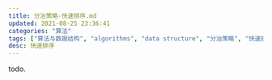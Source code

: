 ```yaml
---
title: 分治策略-快速排序.md
updated: 2021-08-25 23:36:41
categories: "算法"
tags: ["算法与数据结构", "algorithms", "data structure", "分治策略", "快速排序"]
desc: 快速排序
---
```


todo.
